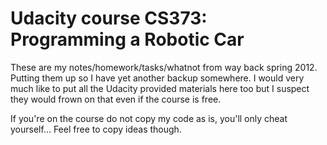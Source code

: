 # Udacity course CS373: Programming a Robotic Car

These are my notes/homework/tasks/whatnot from way back spring 2012. Putting them up so I have yet another backup somewhere. 
I would very much like to put all the Udacity provided materials here too but I suspect they would frown on that even if the course is free.

If you're on the course do not copy my code as is, you'll only cheat yourself... Feel free to copy ideas though.

